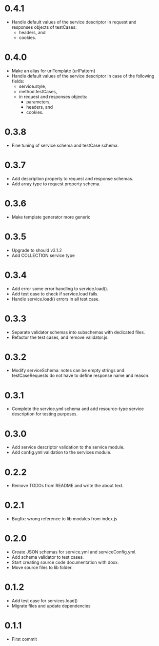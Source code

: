 # 0.4.1

- Handle default values of the service descriptor 
in request and responses objects of testCases:
   - headers, and
   - cookies.

# 0.4.0

- Make an alias for uriTemplate (urlPattern)
- Handle default values of the service descriptor in case of the following fields:
    - service.style,
    - method.testCases,
    - in request and responses objects:
        - parameters,
        - headers, and
        - cookies.

# 0.3.8

- Fine tuning of service schema and testCase schema.

# 0.3.7

- Add description property to request and response schemas.
- Add array type to request property schema.

# 0.3.6

- Make template generator more generic

# 0.3.5

- Upgrade to should v3.1.2
- Add COLLECTION service type

# 0.3.4

- Add error some error handling to service.load().
- Add test case to check if service.load fails.
- Handle service.load() errors in all test case.

# 0.3.3

- Separate validator schemas into subschemas with dedicated files.
- Refactor the test cases, and remove validator.js.

# 0.3.2

- Modify serviceSchema: notes can be empty strings and testCaseRequests do
not have to define response name and reason.

# 0.3.1

- Complete the service.yml schema and add resource-type service 
description for testing purposes.

# 0.3.0

- Add service descriptor validation to the service module.
- Add config.yml validation to the services module.

# 0.2.2

- Remove TODOs from README and write the about text.

# 0.2.1

- Bugfix: wrong reference to lib modules from index.js

# 0.2.0

- Create JSON schemas for service.yml and serviceConfig.yml.
- Add schema validator to test cases.
- Start creating source code documentation with doxx.
- Move source files to lib folder.

# 0.1.2

- Add test case for services.load()
- Migrate files and update dependencies

# 0.1.1

- First commit

